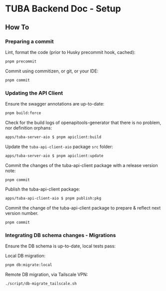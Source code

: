 # TUBA Backend Doc - Setup

## How To

### Preparing a commit

Lint, format the code (prior to Husky precommit hook, cached):

```sh
pnpm precommit
```

Commit using commitizen, or git, or your IDE:

```sh
pnpm commit
```

### Updating the API Client

Ensure the swagger annotations are up-to-date:

```sh
pnpm build:force
```

Check for the build logs of openapitools-generator that there is no problem, nor definition orphans:

```sh
apps/tuba-server-aio $ pnpm apiclient:build
```

Update the `tuba-api-client-aio` package `src` folder:

```sh
apps/tuba-server-aio $ pnpm apiclient:update
```

Commit the changes of the tuba-api-client package with a release version note:

```sh
pnpm commit
```

Publish the tuba-api-client package:

```sh
apps/tuba-api-client-aio $ pnpm publish:pkg
```

Commit the change of the tuba-api-client package to prepare & reflect next version number.

```sh
pnpm commit
```

### Integrating DB schema changes - Migrations

Ensure the DB schema is up-to-date, local tests pass:

Local DB migration:

```sh
pnpm db:migrate:local
```

Remote DB migration, via Tailscale VPN:

```sh
./script/db-migrate_tailscale.sh
```
